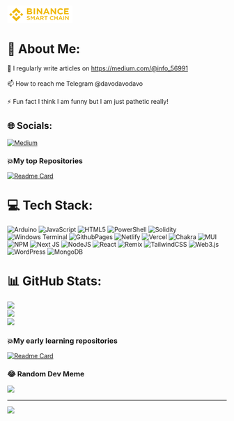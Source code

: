 <div class='row'>
  <a>
<img src="https://github.com/net2devcrypto/misc/blob/main/bsc.png" width="150" height="40"/>
</a>
  </div>

# 💫 About Me:
📝 I regularly write articles on https://medium.com/@info_56991<br><br>📫 How to reach me Telegram @davodavodavo<br><br>⚡ Fun fact I think I am funny but I am just pathetic really!


## 🌐 Socials:
[![Medium](https://img.shields.io/badge/Medium-12100E?logo=medium&logoColor=white)](https://medium.com/@@info_56991) 

<h3>💥My top Repositories</h3>

[![Readme Card](https://github-readme-stats.vercel.app/api/pin/?username=davidmansion&repo=danamarket&theme=chartreuse-dark&Text=FFFFFF)](https://github.com/davidmansion/danamarket)

# 💻 Tech Stack:
![Arduino](https://img.shields.io/badge/-Arduino-00979D?style=for-the-badge&logo=Arduino&logoColor=white) ![JavaScript](https://img.shields.io/badge/javascript-%23323330.svg?style=for-the-badge&logo=javascript&logoColor=%23F7DF1E) ![HTML5](https://img.shields.io/badge/html5-%23E34F26.svg?style=for-the-badge&logo=html5&logoColor=white) ![PowerShell](https://img.shields.io/badge/PowerShell-%235391FE.svg?style=for-the-badge&logo=powershell&logoColor=white) ![Solidity](https://img.shields.io/badge/Solidity-%23363636.svg?style=for-the-badge&logo=solidity&logoColor=white) ![Windows Terminal](https://img.shields.io/badge/Windows%20Terminal-%234D4D4D.svg?style=for-the-badge&logo=windows-terminal&logoColor=white) ![GithubPages](https://img.shields.io/badge/github%20pages-121013?style=for-the-badge&logo=github&logoColor=white) ![Netlify](https://img.shields.io/badge/netlify-%23000000.svg?style=for-the-badge&logo=netlify&logoColor=#00C7B7) ![Vercel](https://img.shields.io/badge/vercel-%23000000.svg?style=for-the-badge&logo=vercel&logoColor=white) ![Chakra](https://img.shields.io/badge/chakra-%234ED1C5.svg?style=for-the-badge&logo=chakraui&logoColor=white) ![MUI](https://img.shields.io/badge/MUI-%230081CB.svg?style=for-the-badge&logo=mui&logoColor=white) ![NPM](https://img.shields.io/badge/NPM-%23CB3837.svg?style=for-the-badge&logo=npm&logoColor=white) ![Next JS](https://img.shields.io/badge/Next-black?style=for-the-badge&logo=next.js&logoColor=white) ![NodeJS](https://img.shields.io/badge/node.js-6DA55F?style=for-the-badge&logo=node.js&logoColor=white) ![React](https://img.shields.io/badge/react-%2320232a.svg?style=for-the-badge&logo=react&logoColor=%2361DAFB) ![Remix](https://img.shields.io/badge/remix-%23000.svg?style=for-the-badge&logo=remix&logoColor=white) ![TailwindCSS](https://img.shields.io/badge/tailwindcss-%2338B2AC.svg?style=for-the-badge&logo=tailwind-css&logoColor=white) ![Web3.js](https://img.shields.io/badge/web3.js-F16822?style=for-the-badge&logo=web3.js&logoColor=white) ![WordPress](https://img.shields.io/badge/WordPress-%23117AC9.svg?style=for-the-badge&logo=WordPress&logoColor=white) ![MongoDB](https://img.shields.io/badge/MongoDB-%234ea94b.svg?style=for-the-badge&logo=mongodb&logoColor=white)
# 📊 GitHub Stats:
![](https://github-readme-stats.vercel.app/api?username=davidmansion&theme=default&hide_border=false&include_all_commits=true&count_private=true)<br/>
![](https://github-readme-streak-stats.herokuapp.com/?user=davidmansion&theme=default&hide_border=false)<br/>
![](https://github-readme-stats.vercel.app/api/top-langs/?username=davidmansion&theme=default&hide_border=false&include_all_commits=true&count_private=true&layout=compact)

<h3>💥My early learning repositories</h3>

[![Readme Card](https://github-readme-stats.vercel.app/api/pin/?username=davidmansion&repo=html-portfolio&theme=chartreuse-dark&Text=FFFFFF)](https://github.com/davidmansion/html-portfolio)

### 😂 Random Dev Meme
<img src='https://randommeme-five.vercel.app/' style="height: 400px;"/>

---
[![](https://visitcount.itsvg.in/api?id=davidmansion&icon=0&color=0)](https://visitcount.itsvg.in)

<!-- Proudly created with GPRM ( https://gprm.itsvg.in ) -->
